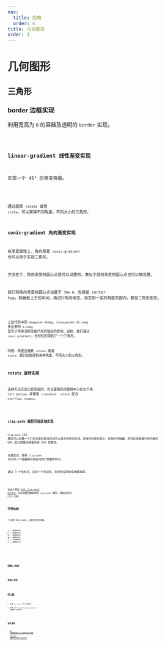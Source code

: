 ```yaml
---
nav:
  title: 应用
  order: 4
title: 几何图形
order: 1
---
```


# 几何图形

## 三角形

### border 边框实现

利用宽高为 `0` 的容器及透明的 `border` 实现。

<code src="../../example/application-geometry/border-triangle/index.tsx" />

### linear-gradient 线性渐变实现

实现一个 45° 的渐变容器。

<code src="../../example/application-geometry/linear-gradient-triangle/index.tsx" />

通过旋转 `rotate` 或者 `scale`，可以获得不同角度，不同大小的三角形。

### conic-gradient 角向渐变实现

在渐变属性上，角向渐变 `conic-gradient` 也可以用于实现三角形。

方法在于，角向渐变的圆心点是可以设置的，类似于径向渐变的圆心点也可以被设置。

我们将角向渐变的圆心点设置于 `50% 0`，也就是 center top，容器最上方的中间，再进行角向渐变，渐变到一定的角度范围内，都是三角形图形。

<code src="../../example/application-geometry/conic-gradient-triangle/index.tsx" />

上述代码中的 `deeppink 45deg, transparent 45.1deg` 多出来的 `0.1deg` 是为了简单消除渐变产生的锯齿的影响，这样，我们通过 `conic-gradient`，也轻松的得到了一个三角形。

同理，再配合旋转 `rotate` 或者 `scale`，我们也能得到各种角度，不同大小的三角形。

### rotate 旋转实现

这种方法还是比较常规的，先设置图形的旋转中心在左下角 `left bottom`，并使用 `transform: rotate` 配合 `overflow: hidden`。

<code src="../../example/application-geometry/transform-rotate-triangle/index.tsx" />

### clip-path 裁剪可视区域实现

`clip-path` CSS 属性可以创建一个只有元素的部分区域可以显示的剪切区域。区域内的部分显示，区域外的隐藏。剪切区域是被引用内嵌的 URL 定义的路径或者外部 SVG 的路径。

也就是说，使用 `clip-path` 可以将一个容器裁剪成任何我们想要的样子。

通过 3 个坐标点，实现一个多边形，多余的空间则会被裁减掉。

<code src="../../example/application-geometry/clip-path-triangle/index.tsx" />

在这个网站 [CSS clip-path marker](https://bennettfeely.com/clippy/) 可以快捷创建简单的 `clip-path` 图形，得到对应的 CSS 代码。

### 字符绘制

十进制 Unicode 三角形的表示码。

```text
◄ : &#9668;
► : &#9658;
▼ : &#9660;
▲ : &#9650;
⊿ : &#8895;
△ : &#9651;
```

<br />

<code src="../../example/application-geometry/unicode-triangle/index.tsx" />

### 阴影三角形

<code src="../../example/application-geometry/shadow-triangle/index.tsx" />

### 角落三角形

<code src="../../example/application-geometry/corner-triangle/index.tsx" />

## 同心圆

1. 使用 `box-shadow` 单个元素实现
2. 使用 CSS3 `repeating-radial-gradient` 函数单个元素实现

<code src="../../example/application-geometry/concentric-circles/index.tsx" />

## 参考资料

- [30 个案例教你用纯 CSS 实现常见的几何图形](https://segmentfault.com/a/1190000039200998)
- [老生常谈之 n 种使用 CSS 实现三角形的技巧](https://juejin.cn/post/6950081305560219679)
